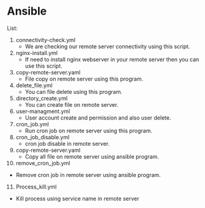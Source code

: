 # Ansible
List:
1. connectivity-check.yml
   * We are checking our remote server connectivity using this script.
2. nginx-install.yml
   * If need to install nginx webserver in your remote server then you can use this script.
3. copy-remote-server.yaml
   * File copy on  remote server using this program.
4. delete_file.yml
    * You can file delete using this program.
5. directory_create.yml
   * You can create file on remote server.
6. user-managment.yml
   * User account create and permission and also user delete.
7. cron_job.yml
   * Run cron job on remote server using this program.
8. cron_job_disable.yml
   * cron job disable in remote server.
9. copy-remote-server.yaml
   * Copy all file on remote server using ansible program.
10. remove_cron_job.yml
   * Remove cron job in remote server using ansible program.
11. Process_kill.yml
   * Kill process using service name in remote server 
